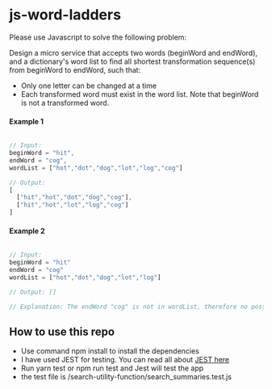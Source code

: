 # js-word-ladders

Please use Javascript to solve the following problem: 

Design a micro service that accepts two words (beginWord and endWord), and a dictionary's word list to find all shortest transformation sequence(s) from beginWord to endWord, such that:

- Only one letter can be changed at a time
- Each transformed word must exist in the word list. Note that beginWord is not a transformed word.

#### Example 1 
```javascript

// Input:
beginWord = "hit",
endWord = "cog",
wordList = ["hot","dot","dog","lot","log","cog"]

// Output:
[
  ["hit","hot","dot","dog","cog"],
  ["hit","hot","lot","log","cog"]
]

```

#### Example 2 
```javascript

// Input:
beginWord = "hit"
endWord = "cog"
wordList = ["hot","dot","dog","lot","log"]

// Output: []

// Explanation: The endWord "cog" is not in wordList, therefore no possible transformation.

```


## How to use this repo

- Use command npm install to install the dependencies
- I have used JEST for testing. You can read all about [JEST here](https://jestjs.io/docs/en/getting-started)
- Run yarn test or npm run test and Jest will test the app
- the test file is /search-utility-function/search_summaries.test.js

